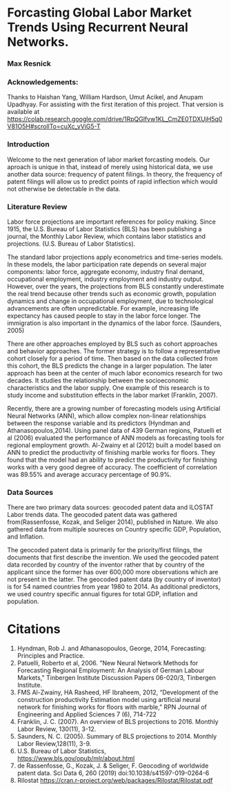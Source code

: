# Forcasting Global Labor Market Trends Using Recurrent Neural Networks. 
### Max Resnick

### Acknowledgements:
Thanks to Haishan Yang, William Hardson, Umut Acikel, and Anupam Upadhyay. For assisting with the first iteration of this project. That version is available at https://colab.research.google.com/drive/1RpQGlfvw1KL_CmZE0TDXUjH5q0V81O5H#scrollTo=cuXc_yViG5-T

### Introduction

Welcome to the next generation of labor market forcasting models. Our aproach is unique in that, instead of merely using historical data, we use another data source: frequency of patent filings. In theory, the frequency of patent filings will allow us to predict points of rapid inflection which would not otherwise be detectable in the data.

### Literature Review

Labor force projections are important references for policy making. Since 1915, the U.S. Bureau of Labor Statistics (BLS) has been publishing a journal, the Monthly Labor Review, which contains labor statistics and projections. (U.S. Bureau of Labor Statistics).

The standard labor projections apply econometrics and time-series models. In these models, the labor participation rate depends on several major components: labor force, aggregate economy, industry final demand, occupational employment, industry employment and industry output. However, over the years, the projections from BLS constantly underestimate the real trend because other trends such as economic growth, population dynamics and change in occupational employment, due to technological advancements are often unpredictable. For example, increasing life expectancy has caused people to stay in the labor force longer. The immigration is also important in the dynamics of the labor force. (Saunders, 2005)

There are other approaches employed by BLS such as cohort approaches and behavior approaches. The former strategy is to follow a representative cohort closely for a period of time. Then based on the data collected from this cohort, the BLS predicts the change in a larger population. The later approach has been at the center of much labor economics research for two decades. It studies the relationship between the socioeconomic characteristics and the labor supply. One example of this research is to study income and substitution effects in the labor market (Franklin, 2007).

Recently, there are a growing number of forecasting models using Artificial Neural Networks (ANN), which allow complex non-linear relationships between the response variable and its predictors (Hyndman and Athanasopoulos,2014). Using panel data of 439 German regions, Patuelli et al (2006) evaluated the performance of ANN models as forecasting tools for regional employment growth. Al-Zwainy et al (2012) built a model based on ANN to predict the productivity of finishing marble works for floors. They found that the model had an ability to predict the productivity for finishing works with a very good degree of accuracy. The coefficient of correlation was 89.55% and average accuracy percentage of 90.9%. 


### Data Sources

There are two primary data sources: geocoded patent data and ILOSTAT Labor trends data. The geocoded patent data was gathered from(Rassenfosse, Kozak, and Seliger 2014), published in Nature. We also gathered data from multiple soureces on Country specific GDP, Population, and Inflation. 

The geocoded patent data is primarily for the priority/first filings, the documents that first describe the invention. We used the geocoded patent data recorded by country of the inventor rather that by country of the applicant since the former has over 600,000 more observations which are not present in the latter. The geocoded patent data (by country of inventor) is for 54 named countries from year 1980 to 2014. As additional predictors, we used country specific annual figures for total GDP, inflation and population.


# Citations

1.	Hyndman, Rob J. and Athanasopoulos, George, 2014, Forecasting: Principles and Practice.
2.	Patuelli, Roberto et al, 2006. "New Neural Network Methods for Forecasting Regional Employment: An Analysis of German Labour Markets," Tinbergen Institute Discussion Papers 06-020/3, Tinbergen Institute.
3.	FMS Al-Zwainy, HA Rasheed, HF Ibraheem, 2012, “Development of the construction productivity Estimation model using artificial neural network for finishing works for floors with marble,” RPN Journal of Engineering and Applied Sciences 7 (6), 714-722
4.	Franklin, J. C. (2007). An overview of BLS projections to 2016. Monthly Labor Review, 130(11), 3-12.
5.	Saunders, N. C. (2005). Summary of BLS projections to 2014. Monthly Labor Review,128(11), 3-9.
6.	U.S. Bureau of Labor Statistics, https://www.bls.gov/opub/mlr/about.html
7. de Rassenfosse, G., Kozak, J. & Seliger, F. Geocoding of worldwide patent data. Sci Data 6, 260 (2019) doi:10.1038/s41597-019-0264-6
8. Rilostat https://cran.r-project.org/web/packages/Rilostat/Rilostat.pdf
